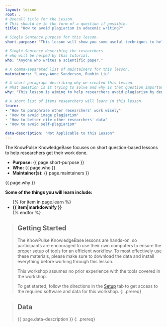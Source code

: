 ```yaml
---
layout: lesson
root: .
# Overall title for the Lesson.
# This should be in the form of a question if possible.
title: "How to avoid plagiarism in adacemic writing?"

# Single Sentence purpose for this lesson.
short-purpose: "This lesson will show you some useful techniques to help avoid plagiarism in your academic writing."

# Single-Sentence describing the researchers
# who will be helped by this tutorial.
who: "Anyone who writes a scientific paper."

# A comma-separated list of maintainers for this lesson.
maintainers: "Lacey-Anne Sanderson, Ruobin Liu"

# A short paragraph describing why we created this lesson.
# What question is it trying to solve and why is that question important.
why: "This lesson is aiming to help researchers avoid plagiarism by demonstrating examples and useful techniques. Plagiarism is considered a serious academic offense."

# A short list of items researchers will learn in this lesson.
learn:
- "How to paraphrase other researchers' work wisely"
- "How to avoid image plagiarism"
- "How to better cite other researchers' data"
- "How to avoid self-plagiarism"

data-description: "Not Applicable to this Lesson"
---
```


The KnowPulse KnowledgeBase focuses on short question-based lessons to help researchers get their work done.

- **Purpose:** {{ page.short-purpose }}
- **Who:** {{ page.who }}
- **Maintainer(s):** {{ page.maintainers }}

{{ page.why }}

<strong>Some of the things you will learn include:</strong>
<ul>
	{% for item in page.learn %}
	<li style="font-weight:bold">{{ item|markdownify }}</li>
	{% endfor %}
</ul>

> ## Getting Started
>
> The KnowPulse KnowledgeBase lessons are hands-on, so participants are
> encouraged to use their own computers to ensure the proper setup of tools
> for an efficient workflow. To most effectively use these materials,
> please make sure to download the data and install everything before
> working through this lesson.
>
> This workshop assumes no prior experience with the tools covered in the
> workshop.
>
> To get started, follow the directions in the [Setup](setup.html) tab to
> get access to the required software and data for this workshop.
{: .prereq}


> ## Data
>
> {{ page.data-description }}
{: .prereq}
